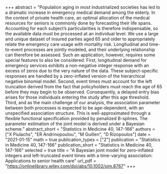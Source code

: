 +++
abstract = "Population aging in most industrialized societies has led to a dramatic increase in emergency medical demand among the elderly. In the context of private health care, an optimal allocation of the medical resources for seniors is commonly done by forecasting their life spans. Accounting for each subject’s particularities is therefore indispensable, so the available data must be processed at an individual level. We use a large and unique dataset of insured parties aged 65 and older to appropriately relate the emergency care usage with mortality risk. Longitudinal and time-to-event processes are jointly modeled, and their underlying relationship can therefore be assessed. Such an application, however, requires some special features to also be considered. First, longitudinal demand for emergency services exhibits a non-negative integer response with an excess of zeros due to the very nature of the data. These subject-specific responses are handled by a zero-inflated version of the hierarchical negative binomial model. Second, event times must account for the left truncation derived from the fact that policyholders must reach the age of 65 before they may begin to be observed. Consequently, a delayed entry bias arises for those individuals entering the study after this age threshold. Third, and as the main challenge of our analysis, the association parameter between both processes is expected to be age-dependent, with an unspecified association structure. This is well-approximated through a flexible functional specification provided by penalized B-splines. The parameter estimation of the joint model is derived under a Bayesian scheme."
abstract_short = "Statistics in Medicine 40, 147-166"
authors = ["X Piulachs", "ER Andrinopoulou", "M Guillen", "D Rizopoulos"]
date = "2021-01-15"
math = true
publication_types = ["2"]
publication = "Statistics in Medicine 40, 147-166"
publication_short = "Statistics in Medicine 40, 147-166"
selected = true
title = "A Bayesian joint model for zero-inflated integers and left-truncated event times with a time-varying association: Applications to senior health care"
url_pdf = "https://onlinelibrary.wiley.com/doi/abs/10.1002/sim.8767"
+++